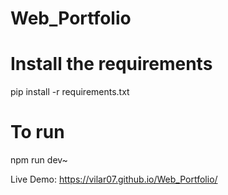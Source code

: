 # Web_Portfolio

# Install the requirements
pip install -r requirements.txt
 
# To run
npm run dev~

Live Demo:
https://vilar07.github.io/Web_Portfolio/

